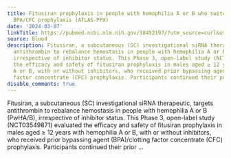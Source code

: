 ```yaml
---
title: Fitusiran prophylaxis in people with hemophilia A or B who switched from prior
  BPA/CFC prophylaxis (ATLAS-PPX)
date: '2024-03-07'
linkTitle: https://pubmed.ncbi.nlm.nih.gov/38452197/?utm_source=curl&utm_medium=rss&utm_campaign=journals&utm_content=7603509&fc=None&ff=20240308170616&v=2.18.0.post9+e462414
source: Blood
description: Fitusiran, a subcutaneous (SC) investigational siRNA therapeutic, targets
  antithrombin to rebalance hemostasis in people with hemophilia A or B (PwHA/B),
  irrespective of inhibitor status. This Phase 3, open-label study (NCT03549871) evaluated
  the efficacy and safety of fitusiran prophylaxis in males aged ≥ 12 years with hemophilia
  A or B, with or without inhibitors, who received prior bypassing agent (BPA)/clotting
  factor concentrate (CFC) prophylaxis. Participants continued their prior ...
disable_comments: true
---
```

Fitusiran, a subcutaneous (SC) investigational siRNA therapeutic, targets antithrombin to rebalance hemostasis in people with hemophilia A or B (PwHA/B), irrespective of inhibitor status. This Phase 3, open-label study (NCT03549871) evaluated the efficacy and safety of fitusiran prophylaxis in males aged ≥ 12 years with hemophilia A or B, with or without inhibitors, who received prior bypassing agent (BPA)/clotting factor concentrate (CFC) prophylaxis. Participants continued their prior ...